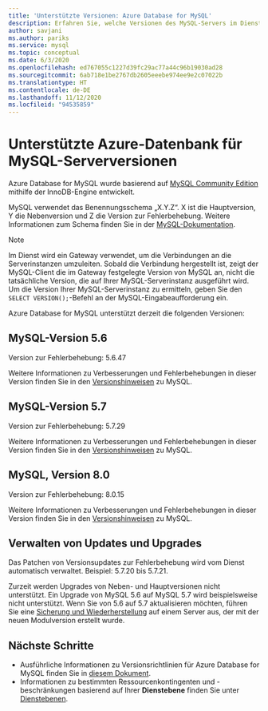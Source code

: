 ```yaml
---
title: 'Unterstützte Versionen: Azure Database for MySQL'
description: Erfahren Sie, welche Versionen des MySQL-Servers im Dienst Azure Database for MySQL unterstützt werden.
author: savjani
ms.author: pariks
ms.service: mysql
ms.topic: conceptual
ms.date: 6/3/2020
ms.openlocfilehash: ed767055c1227d39fc29ac77a44c96b19030ad28
ms.sourcegitcommit: 6ab718e1be2767db2605eeebe974ee9e2c07022b
ms.translationtype: HT
ms.contentlocale: de-DE
ms.lasthandoff: 11/12/2020
ms.locfileid: "94535859"
---
```

# <a name="supported-azure-database-for-mysql-server-versions"></a>Unterstützte Azure-Datenbank für MySQL-Serverversionen

Azure Database for MySQL wurde basierend auf [MySQL Community Edition](https://www.mysql.com/products/community/) mithilfe der InnoDB-Engine entwickelt.

MySQL verwendet das Benennungsschema „X.Y.Z“. X ist die Hauptversion, Y die Nebenversion und Z die Version zur Fehlerbehebung. Weitere Informationen zum Schema finden Sie in der [MySQL-Dokumentation](https://dev.mysql.com/doc/refman/5.7/en/which-version.html).


> [!NOTE]
> Im Dienst wird ein Gateway verwendet, um die Verbindungen an die Serverinstanzen umzuleiten. Sobald die Verbindung hergestellt ist, zeigt der MySQL-Client die im Gateway festgelegte Version von MySQL an, nicht die tatsächliche Version, die auf Ihrer MySQL-Serverinstanz ausgeführt wird. Um die Version Ihrer MySQL-Serverinstanz zu ermitteln, geben Sie den `SELECT VERSION();`-Befehl an der MySQL-Eingabeaufforderung ein.

Azure Database for MySQL unterstützt derzeit die folgenden Versionen:

## <a name="mysql-version-56"></a>MySQL-Version 5.6

Version zur Fehlerbehebung: 5.6.47

Weitere Informationen zu Verbesserungen und Fehlerbehebungen in dieser Version finden Sie in den [Versionshinweisen](https://dev.mysql.com/doc/relnotes/mysql/5.6/en/news-5-6-47.html) zu MySQL.

## <a name="mysql-version-57"></a>MySQL-Version 5.7

Version zur Fehlerbehebung: 5.7.29

Weitere Informationen zu Verbesserungen und Fehlerbehebungen in dieser Version finden Sie in den [Versionshinweisen](https://dev.mysql.com/doc/relnotes/mysql/5.7/en/news-5-7-29.html) zu MySQL.

## <a name="mysql-version-80"></a>MySQL, Version 8.0

Version zur Fehlerbehebung: 8.0.15

Weitere Informationen zu Verbesserungen und Fehlerbehebungen in dieser Version finden Sie in den [Versionshinweisen](https://dev.mysql.com/doc/relnotes/mysql/8.0/en/news-8-0-15.html) zu MySQL.

## <a name="managing-updates-and-upgrades"></a>Verwalten von Updates und Upgrades
Das Patchen von Versionsupdates zur Fehlerbehebung wird vom Dienst automatisch verwaltet. Beispiel: 5.7.20 bis 5.7.21.  

Zurzeit werden Upgrades von Neben- und Hauptversionen nicht unterstützt. Ein Upgrade von MySQL 5.6 auf MySQL 5.7 wird beispielsweise nicht unterstützt. Wenn Sie von 5.6 auf 5.7 aktualisieren möchten, führen Sie eine [Sicherung und Wiederherstellung](./concepts-migrate-dump-restore.md) auf einem Server aus, der mit der neuen Modulversion erstellt wurde.

## <a name="next-steps"></a>Nächste Schritte

- Ausführliche Informationen zu Versionsrichtlinien für Azure Database for MySQL finden Sie in [diesem Dokument](concepts-version-policy.md).
- Informationen zu bestimmten Ressourcenkontingenten und -beschränkungen basierend auf Ihrer **Dienstebene** finden Sie unter [Dienstebenen](./concepts-pricing-tiers.md).
